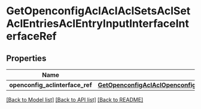 # GetOpenconfigAclAclAclSetsAclSetAclEntriesAclEntryInputInterfaceInterfaceRef

## Properties
Name | Type | Description | Notes
------------ | ------------- | ------------- | -------------
**openconfig_aclinterface_ref** | [**GetOpenconfigAclAclOpenconfigaclaclAclsetsAclentriesInputinterfaceInterfaceref**](GetOpenconfigAclAclOpenconfigaclaclAclsetsAclentriesInputinterfaceInterfaceref.md) |  | [optional] 

[[Back to Model list]](../README.md#documentation-for-models) [[Back to API list]](../README.md#documentation-for-api-endpoints) [[Back to README]](../README.md)


